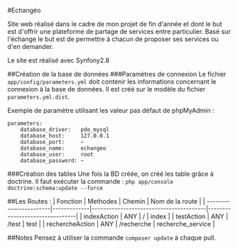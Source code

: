 #Echangéo

Site web réalisé dans le cadre de mon projet de fin d'année et dont le but est d'offrir une plateforme de partage de services entre particulier.
Basé sur l'échange le but est de permettre à chacun de proposer ses services ou d'en demander.

Le site est réalisé avec Synfony2.8

##Création de la base de données
###Paramètres de connexion
Le fichier `app/config/parameters.yml` doit contenir les informations concernant le connexion à la base de données.
Il est créé sur le modèle du fichier `parameters.yml.dist`.

Exemple de paramètre utilisant les valeur pas défaut de phpMyAdmin :

	parameters:
		database_driver:   pdo_mysql
	    database_host:     127.0.0.1
	    database_port:     ~
	    database_name:     echangeo
	    database_user:     root
	    database_password: ~    
###Création des tables
Une fois la BD créée, on créé les table grâce à doctrine. Il faut exécuter la commande :
`php app/console doctrine:schema:update --force`

##Les Routes :
| Fonction               | Methodes    | Chemin                                 | Nom de la route                |
| -----------------------|-------------|----------------------------------------|--------------------------------|
| indexAction            | ANY         | /                                      | index                          |
| testAction             | ANY         | /test                                  | test                           |
| rechercheAction        | ANY         | /recherche                             | recherche_service              |

##Notes
Pensez à utiliser la commande `composer update` à chaque pull.
